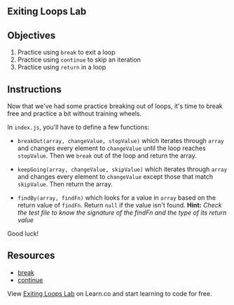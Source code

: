 Exiting Loops Lab
---

## Objectives

1. Practice using `break` to exit a loop
2. Practice using `continue` to skip an iteration
3. Practice using `return` in a loop

## Instructions

Now that we've had some practice breaking out of loops, it's time to break free and practice a bit without training wheels.

In `index.js`, you'll have to define a few functions:

- `breakOut(array, changeValue, stopValue)` which iterates through `array` and changes every element to `changeValue` until the loop reaches `stopValue`. Then we `break` out of the loop and return the array.
- `keepGoing(array, changeValue, skipValue)` which iterates through `array` and changes every element to `changeValue` except those that match `skipValue`. Then return the array.

- `findBy(array, findFn)` which looks for a value in `array` based on the return value of `findFn`. Return `null` if the value isn't found. **Hint:** *Check the test file to know the signature of the findFn and the type of its return value*

Good luck!

## Resources

- [break](https://developer.mozilla.org/en-US/docs/Web/JavaScript/Reference/Statements/break)
- [continue](https://developer.mozilla.org/en-US/docs/Web/JavaScript/Reference/Statements/continue)

<p class='util--hide'>View <a href='https://learn.co/lessons/exiting-loops-lab'>Exiting Loops Lab</a> on Learn.co and start learning to code for free.</p>
